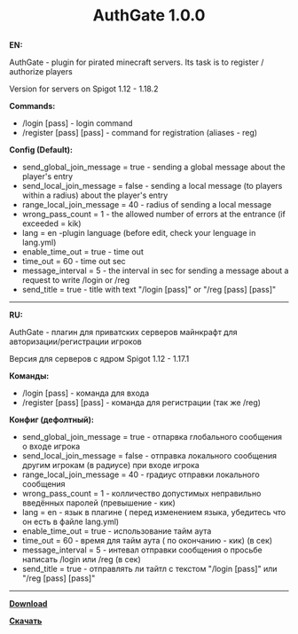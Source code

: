 # <p align="center">AuthGate 1.0.0</p>
**EN:**

AuthGate - plugin for pirated minecraft servers. Its task is to register / authorize players

Version for servers on Spigot 1.12 - 1.18.2

**Commands:**

- /login [pass] - login command
- /register [pass] [pass] - command for registration (aliases - reg)

**Config (Default):**

- send_global_join_message = true - sending a global message about the player's entry
- send_local_join_message = false - sending a local message (to players within a radius) about the player's entry
- range_local_join_message = 40 - radius of sending a local message
- wrong_pass_count = 1 - the allowed number of errors at the entrance (if exceeded = kik)
- lang = en -plugin language (before edit, check your lenguage in lang.yml)
- enable_time_out = true - time out
- time_out = 60 - time out sec
- message_interval = 5 - the interval in sec for sending a message about a request to write /login or /reg
- send_title = true - title with text "/login [pass]" or "/reg [pass] [pass]"

____
**RU:**

AuthGate - плагин для приватских серверов майнкрафт для авторизации/регистрации игроков

Версия для серверов с ядром Spigot 1.12 - 1.17.1

**Команды:**

- /login [pass] - команда для входа
- /register [pass] [pass] - команда для регистрации (так же /reg)

**Конфиг (дефолтный):**

- send_global_join_message = true - отпарвка глобального сообщения о входе игрока
- send_local_join_message = false - отправка локального сообщения другим игрокам (в радиусе) при входе игрока
- range_local_join_message = 40 - rрадиус отправки локального сообщения
- wrong_pass_count = 1 - колличество допустимых неправильно введённых паролей (превышение - кик)
- lang = en - язык в плагине ( перед изменением языка, убедитесь что он есть в файле lang.yml)
- enable_time_out = true - использование тайм аута
- time_out = 60 - время для тайм аута ( по окончанию - кик) (в сек)
- message_interval = 5 -  интевал отправки сообщения о просьбе написать /login или /reg (в сек)
- send_title = true - отправлять ли тайтл с текстом "/login [pass]" или "/reg [pass] [pass]"


____
**[Download](https://github.com/2sweetheart2/AuthGate/releases)**

**[Скачать](https://github.com/2sweetheart2/AuthGate/releases)**

